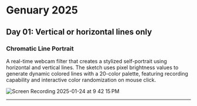 # Genuary 2025

## Day 01: Vertical or horizontal lines only
### **Chromatic Line Portrait**

A real-time webcam filter that creates a stylized self-portrait using horizontal and vertical lines. The sketch uses pixel brightness values to generate dynamic colored lines with a 20-color palette, featuring recording capability and interactive color randomization on mouse click.

![Screen Recording 2025-01-24 at 9 42 15 PM](https://github.com/user-attachments/assets/9c099daa-3688-4fd3-bc71-1b6e24b83af1)


---

